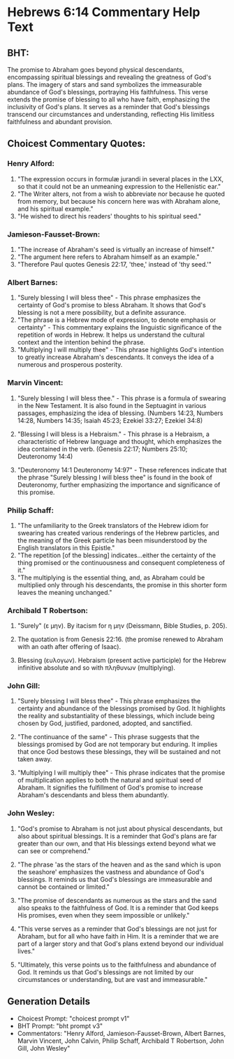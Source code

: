 # Hebrews 6:14 Commentary Help Text

## BHT:
The promise to Abraham goes beyond physical descendants, encompassing spiritual blessings and revealing the greatness of God's plans. The imagery of stars and sand symbolizes the immeasurable abundance of God's blessings, portraying His faithfulness. This verse extends the promise of blessing to all who have faith, emphasizing the inclusivity of God's plans. It serves as a reminder that God's blessings transcend our circumstances and understanding, reflecting His limitless faithfulness and abundant provision.

## Choicest Commentary Quotes:
### Henry Alford:
1. "The expression occurs in formulæ jurandi in several places in the LXX, so that it could not be an unmeaning expression to the Hellenistic ear."
2. "The Writer alters, not from a wish to abbreviate nor because he quoted from memory, but because his concern here was with Abraham alone, and his spiritual example."
3. "He wished to direct his readers' thoughts to his spiritual seed."

### Jamieson-Fausset-Brown:
1. "The increase of Abraham's seed is virtually an increase of himself."
2. "The argument here refers to Abraham himself as an example."
3. "Therefore Paul quotes Genesis 22:17, 'thee,' instead of 'thy seed.'"

### Albert Barnes:
1. "Surely blessing I will bless thee" - This phrase emphasizes the certainty of God's promise to bless Abraham. It shows that God's blessing is not a mere possibility, but a definite assurance.
2. "The phrase is a Hebrew mode of expression, to denote emphasis or certainty" - This commentary explains the linguistic significance of the repetition of words in Hebrew. It helps us understand the cultural context and the intention behind the phrase.
3. "Multiplying I will multiply thee" - This phrase highlights God's intention to greatly increase Abraham's descendants. It conveys the idea of a numerous and prosperous posterity.

### Marvin Vincent:
1. "Surely blessing I will bless thee." - This phrase is a formula of swearing in the New Testament. It is also found in the Septuagint in various passages, emphasizing the idea of blessing. (Numbers 14:23, Numbers 14:28, Numbers 14:35; Isaiah 45:23; Ezekiel 33:27; Ezekiel 34:8)

2. "Blessing I will bless is a Hebraism." - This phrase is a Hebraism, a characteristic of Hebrew language and thought, which emphasizes the idea contained in the verb. (Genesis 22:17; Numbers 25:10; Deuteronomy 14:4)

3. "Deuteronomy 14:1 Deuteronomy 14:97" - These references indicate that the phrase "Surely blessing I will bless thee" is found in the book of Deuteronomy, further emphasizing the importance and significance of this promise.

### Philip Schaff:
1. "The unfamiliarity to the Greek translators of the Hebrew idiom for swearing has created various renderings of the Hebrew particles, and the meaning of the Greek particle has been misunderstood by the English translators in this Epistle."
2. "The repetition [of the blessing] indicates...either the certainty of the thing promised or the continuousness and consequent completeness of it."
3. "The multiplying is the essential thing, and, as Abraham could be multiplied only through his descendants, the promise in this shorter form leaves the meaning unchanged."

### Archibald T Robertson:
1. "Surely" (ε μην). By itacism for η μην (Deissmann, Bible Studies, p. 205).

2. The quotation is from Genesis 22:16. (the promise renewed to Abraham with an oath after offering of Isaac).

3. Blessing (ευλογων). Hebraism (present active participle) for the Hebrew infinitive absolute and so with πληθυνων (multiplying).

### John Gill:
1. "Surely blessing I will bless thee" - This phrase emphasizes the certainty and abundance of the blessings promised by God. It highlights the reality and substantiality of these blessings, which include being chosen by God, justified, pardoned, adopted, and sanctified.

2. "The continuance of the same" - This phrase suggests that the blessings promised by God are not temporary but enduring. It implies that once God bestows these blessings, they will be sustained and not taken away.

3. "Multiplying I will multiply thee" - This phrase indicates that the promise of multiplication applies to both the natural and spiritual seed of Abraham. It signifies the fulfillment of God's promise to increase Abraham's descendants and bless them abundantly.

### John Wesley:
1. "God's promise to Abraham is not just about physical descendants, but also about spiritual blessings. It is a reminder that God's plans are far greater than our own, and that His blessings extend beyond what we can see or comprehend."

2. "The phrase 'as the stars of the heaven and as the sand which is upon the seashore' emphasizes the vastness and abundance of God's blessings. It reminds us that God's blessings are immeasurable and cannot be contained or limited."

3. "The promise of descendants as numerous as the stars and the sand also speaks to the faithfulness of God. It is a reminder that God keeps His promises, even when they seem impossible or unlikely."

4. "This verse serves as a reminder that God's blessings are not just for Abraham, but for all who have faith in Him. It is a reminder that we are part of a larger story and that God's plans extend beyond our individual lives."

5. "Ultimately, this verse points us to the faithfulness and abundance of God. It reminds us that God's blessings are not limited by our circumstances or understanding, but are vast and immeasurable."


## Generation Details
- Choicest Prompt: "choicest prompt v1"
- BHT Prompt: "bht prompt v3"
- Commentators: "Henry Alford, Jamieson-Fausset-Brown, Albert Barnes, Marvin Vincent, John Calvin, Philip Schaff, Archibald T Robertson, John Gill, John Wesley"
